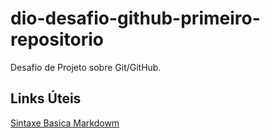 # dio-desafio-github-primeiro-repositorio
Desafio de Projeto sobre Git/GitHub.

## Links  Úteis
[Sintaxe Basica Markdowm]()

